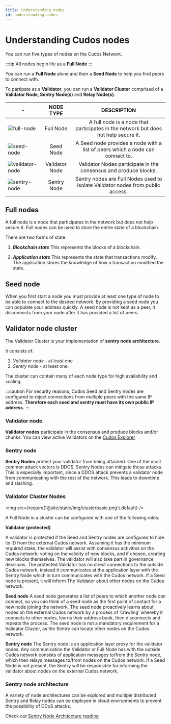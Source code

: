 ```yaml
---
title: Understanding nodes
id: understanding-nodes
---
```


# Understanding Cudos nodes

You can run five types of nodes on the Cudos Network. 

:::tip
All nodes begin life as a **Full Node**
:::

You can run a **Full Node** alone and then a **Seed Node** to help you find peers to connect with.

To partipate as a **Validator**, you can run a **Validator Cluster** comprised of a **Validator Node, Sentry Node(s)** and **Relay Node(s)**.

|-|**NODE TYPE**|**DESCRIPTION**|
|-|:-----:|:-----:|
|![full-node](@site/static/img/full-node.png)|Full Node| A full node is a node that participates in the network but does not help secure it. |-|Full nodes can be used to store the entire state of a blockchain. |
|![seed-node](@site/static/img/seed-node.png)|Seed Node | A Seed node provides a node with a list of peers which a node can connect to. |
|![validator-node](@site/static/img/validator-node.png)|Validator Node| Validator Nodes participate in the consensus and produce blocks.|
|![sentry-node](@site/static/img/sentry-node.png)|Sentry Node| Sentry nodes are Full Nodes used to isolate Validator nodes from public access.|


## Full nodes

A full node is a node that participates in the network but does not help secure it. Full nodes can be used to store the entire state of a blockchain.

There are two forms of state.

1. ***Blockchain state***
This represents the blocks of a blockchain.

2. ***Application state***
This represents the state that transactions modify. The application stores the knowledge of how a transaction modified the state.

## Seed node

When you first start a node you must provide at least one type of node to be able to connect to the desired network. By providing a seed node you can populate your address quickly. A seed node is not kept as a peer, it disconnects from your node after it has provided a list of peers.

## Validator node cluster 

The Validator Cluster is your implementation of **sentry node architecture**.

It consists of:
1. *Validator node* - at least one
2. *Sentry node* - at least one. 

The cluster can contain many of each node type for high availability and scaling. 

:::caution
For security reasons, Cudos Seed and Sentry nodes are configured to reject connections from multiple peers with the same IP address. **Therefore each seed and sentry must have its own public IP address.**
:::

### Validator node

**Validator nodes** participate in the consensus and produce blocks and/or chunks. You can view active Validators on the [Cudos Explorer](https://explorer.cudos.org/validators)

### Sentry node

**Sentry Nodes** protect your validator from being attacked. One of the most common attack vectors is DDOS. Sentry Nodes can mitigate those attacks. This is especially important, since a DDOS attack prevents a validator node from communicating with the rest of the network. This leads to downtime and slashing.

### Validator Cluster Nodes


<img src={require('@site/static/img/clusterbasic.png').default} />

A Full Node in a cluster can be configured with one of the following roles: 

**Validator (protected)** 

A validator is protected if the Seed and Sentry nodes are configured to hide its ID from the external Cudos network. Assuming it has the minimum required stake, the validator will assist with consensus activities on the Cudos network; voting on the validity of new blocks, and if chosen, creating new blocks themselves. The validator will also take part in governance decisions. The protected Validator has no direct connections to the outside Cudos network, instead it communicates at the application layer with the Sentry Node which in turn communicates with the Cudos network. If a Seed node is present, it will inform The Validator about other nodes on the Cudos network. 

**Seed node**  A seed node generates a list of peers to which another node can connect, so you can think of a seed node as the first point of contact for a new node joining the network. The seed node proactively learns about nodes on the external Cudos network by a process of ‘crawling’ whereby it connects to other nodes, learns their address book, then disconnects and repeats the process. The seed node is not a mandatory requirement for a Validator Cluster, as the Sentry can locate other nodes on the Cudos network.

**Sentry node**  The Sentry node is an application layer proxy for the validator nodes. Any communication the Validator or Full Node has with the outside Cudos network consists of application messages to/from the Sentry node, which then relays messages to/from nodes on the Cudos network. If a Seed Node is not present, the Sentry will be responsible for informing the validator about nodes on the external Cudos network.


### Sentry node architecture

A variety of node architectures can be explored and multiple distributed Sentry and Relay nodes can be deployed in cloud environments to prevent the possibility of DDoS attacks.

Check out [Sentry Node Architecture reading](https://forum.cosmos.network/t/sentry-node-architecture-overview/454?u=suyu)
